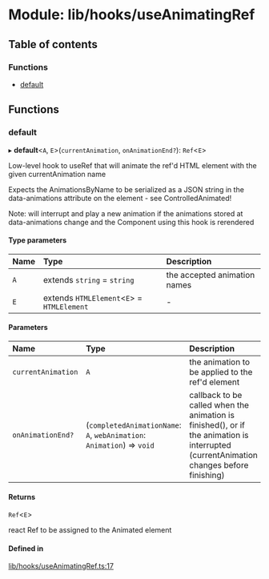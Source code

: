 # Module: lib/hooks/useAnimatingRef

## Table of contents

### Functions

- [default](../wiki/lib.hooks.useAnimatingRef#default)

## Functions

### default

▸ **default**<`A`, `E`\>(`currentAnimation`, `onAnimationEnd?`): `Ref`<`E`\>

Low-level hook to useRef that will animate the ref'd HTML element with the given currentAnimation name

Expects the AnimationsByName<A> to be serialized as a JSON string in the data-animations attribute on the element - see ControlledAnimated!

Note: will interrupt and play a new animation if the animations stored at data-animations change and the Component using this hook is rerendered

#### Type parameters

| Name | Type | Description |
| :------ | :------ | :------ |
| `A` | extends `string` = `string` | the accepted animation names |
| `E` | extends `HTMLElement`<`E`\> = `HTMLElement` | - |

#### Parameters

| Name | Type | Description |
| :------ | :------ | :------ |
| `currentAnimation` | `A` | the animation to be applied to the ref'd element |
| `onAnimationEnd?` | (`completedAnimationName`: `A`, `webAnimation`: `Animation`) => `void` | callback to be called when the animation is finished(), or if the animation is interrupted (currentAnimation changes before finishing) |

#### Returns

`Ref`<`E`\>

react Ref to be assigned to the Animated element

#### Defined in

[lib/hooks/useAnimatingRef.ts:17](https://github.com/tristanjohnson849/react-controlled-animations/blob/699e18a/src/lib/hooks/useAnimatingRef.ts#L17)
